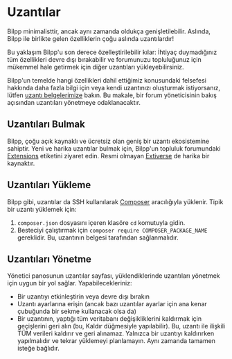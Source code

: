 # Uzantılar

Bilpp minimalisttir, ancak aynı zamanda oldukça genişletilebilir. Aslında, Bilpp ile birlikte gelen özelliklerin çoğu aslında uzantılardır!

Bu yaklaşım Bilpp'u son derece özelleştirilebilir kılar: İhtiyaç duymadığınız tüm özellikleri devre dışı bırakabilir ve forumunuzu topluluğunuz için mükemmel hale getirmek için diğer uzantıları yükleyebilirsiniz.

Bilpp'un temelde hangi özellikleri dahil ettiğimiz konusundaki felsefesi hakkında daha fazla bilgi için veya kendi uzantınızı oluşturmak istiyorsanız, lütfen [uzantı belgelerimize](extend/README.md) bakın. Bu makale, bir forum yöneticisinin bakış açısından uzantıları yönetmeye odaklanacaktır.

## Uzantıları Bulmak

Bilpp, çoğu açık kaynaklı ve ücretsiz olan geniş bir uzantı ekosistemine sahiptir. Yeni ve harika uzantılar bulmak için, Bilpp'un topluluk forumundaki [Extensions](https://discuss.bilpp.com/t/extensions) etiketini ziyaret edin. Resmi olmayan [Extiverse](https://extiverse.com/) de harika bir kaynaktır.

## Uzantıları Yükleme

Bilpp gibi, uzantılar da SSH kullanılarak [Composer](https://getcomposer.org) aracılığıyla yüklenir. Tipik bir uzantı yüklemek için:

1. `composer.json` dosyasını içeren klasöre `cd` komutuyla gidin.
2. Besteciyi çalıştırmak için `composer require COMPOSER_PACKAGE_NAME` gereklidir. Bu, uzantının belgesi tarafından sağlanmalıdır.

## Uzantıları Yönetme

Yönetici panosunun uzantılar sayfası, yüklendiklerinde uzantıları yönetmek için uygun bir yol sağlar. Yapabilecekleriniz:

- Bir uzantıyı etkinleştirin veya devre dışı bırakın
- Uzantı ayarlarına erişin (ancak bazı uzantılar ayarlar için ana kenar çubuğunda bir sekme kullanacak olsa da)
- Bir uzantının, yaptığı tüm veritabanı değişikliklerini kaldırmak için geçişlerini geri alın (bu, Kaldır düğmesiyle yapılabilir). Bu, uzantı ile ilişkili TÜM verileri kaldırır ve geri alınamaz. Yalnızca bir uzantıyı kaldırırken yapılmalıdır ve tekrar yüklemeyi planlamayın. Aynı zamanda tamamen isteğe bağlıdır.
